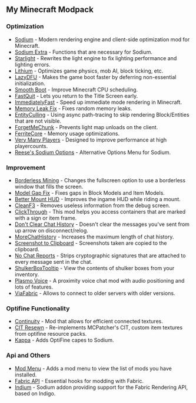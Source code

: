 ## My Minecraft Modpack 
### Optimization
-  	[Sodium](https://modrinth.com/mod/sodium) - Modern rendering engine and client-side optimization mod for Minecraft.
-  	[Sodium Extra](https://modrinth.com/mod/sodium-extra) - Functions that are necessary for Sodium.
-  	[Starlight](https://modrinth.com/mod/starlight) - Rewrites the light engine to fix lighting performance and lighting errors.
-  	[Lithium](https://modrinth.com/mod/lithium) - Optimizes game physics, mob AI, block ticking, etc.
-  	[LazyDFU](https://modrinth.com/mod/lazydfu) - Makes the game boot faster by deferring non-essential initialization.
-  	[Smooth Boot](https://modrinth.com/mod/smoothboot-fabric) - Improve Minecraft CPU scheduling.
-   [FastQuit](https://modrinth.com/mod/fastquit) - Lets you return to the Title Screen early.
-   [ImmediatelyFast](https://modrinth.com/mod/immediatelyfast) - Speed up immediate mode rendering in Minecraft.
-   [Memory Leak Fix](https://modrinth.com/mod/memoryleakfix) - Fixes random memory leaks.
-  	[EntityCulling](https://modrinth.com/mod/entityculling) - Using async path-tracing to skip rendering Block/Entities that are not visible.
-   [ForgetMeChunk](https://modrinth.com/mod/forgetmechunk) - Prevents light map unloads on the client.
-   [FerriteCore](https://modrinth.com/mod/ferrite-core) - Memory usage optimizations.
-   [Very Many Players](https://modrinth.com/mod/vmp-fabric) - Designed to improve performance at high playercounts.
-  	[Reese's Sodium Options](https://modrinth.com/mod/reeses-sodium-options) - Alternative Options Menu for Sodium.
### Improvement
-  	[Borderless Mining](https://modrinth.com/mod/borderless-mining) - Changes the fullscreen option to use a borderless window that fills the screen.
-  	[Model Gap Fix](https://modrinth.com/mod/modelfix) - Fixes gaps in Block Models and Item Models.
-   [Better Mount HUD](https://modrinth.com/mod/better-mount-hud) - Improves the ingame HUD while riding a mount.
-  	[CleanF3](https://modrinth.com/mod/clean-f3) - Removes useless information from the debug screen.
-  	[ClickThrough](https://modrinth.com/mod/clickthrough) - This mod helps you access containers that are marked with a sign or item frame. 
-  	[Don't Clear Chat History](https://modrinth.com/mod/dcch) - Doesn't clear the messages you've sent from up arrow on disconnect/relog.
-  	[MoreChatHistory](https://modrinth.com/mod/morechathistory) - Increases the maximum length of chat history.
-  	[Screenshot to Clipboard](https://modrinth.com/mod/screenshot-to-clipboard) - Screenshots taken are copied to the clipboard.
-  	[No Chat Reports](https://modrinth.com/mod/no-chat-reports) - Strips cryptographic signatures that are attached to every message sent in the chat.
-   [ShulkerBoxTooltip](https://modrinth.com/mod/shulkerboxtooltip) - View the contents of shulker boxes from your inventory.
-   [Plasmo Voice](https://modrinth.com/plugin/plasmo-voice) - A proximity voice chat mod with audio positioning and lots of features.
-   [ViaFabric](https://modrinth.com/mod/viafabric) - Allows to connect to older servers with older versions.
### Optifine Functionality
-  	[Continuity](https://modrinth.com/mod/continuity) - Mod that allows for efficient connected textures.
-  	[CIT Resewn](https://modrinth.com/mod/cit-resewn) - Re-implements MCPatcher's CIT, custom item textures from optifine resource packs.
-  	[Kappa](https://modrinth.com/mod/kappa) - Adds OptiFine capes to Sodium.
### Api and Others
-  	[Mod Menu](https://modrinth.com/mod/modmenu) - Adds a mod menu to view the list of mods you have installed.
-  	[Fabric API](https://modrinth.com/mod/fabric-api) - Essential hooks for modding with Fabric.
-  	[Indium](https://modrinth.com/mod/indium) - Sodium addon providing support for the Fabric Rendering API, based on Indigo.
